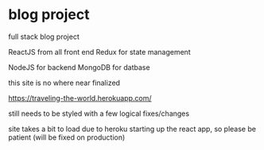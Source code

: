 # blog project


full stack blog project 


ReactJS from all front end 
Redux for state management 

NodeJS for backend 
MongoDB for datbase


this site is no where near finalized 

https://traveling-the-world.herokuapp.com/

still needs to be styled with a few logical fixes/changes 

site takes a bit to load due to heroku starting up the react app, so please be patient (will be fixed on production)
